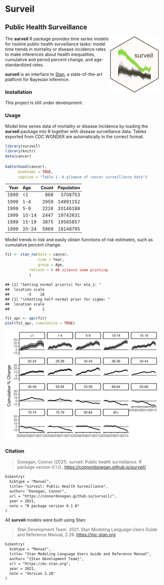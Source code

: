 <!-- README.md is generated from README.Rmd. Please edit that file -->

Surveil
=======

Public Health Surveillance
--------------------------

<img src="man/figures/logo.png" align="right" width="160" />

The **surveil** R package provides time series models for routine public
health surveillance tasks: model time trends in mortality or disease
incidence rates to make inferences about health inequalities, cumulative
and period percent change, and age-standardized rates.

**surveil** is an interface to [Stan](https://mc-stan.org), a
state-of-the-art platform for Bayesian inference.

### Installation

This project is still under development.

### Usage

Model time series data of mortality or disease incidence by loading the
**surveil** package into R together with disease surveillance data.
Tables exported from CDC WONDER are automatically in the correct format.

``` r
library(surveil)
library(knitr)
data(cancer)

kable(head(cancer), 
      booktabs = TRUE,
      caption = "Table 1. A glimpse of cancer surveillance data")
```

|  Year| Age   |  Count|  Population|
|-----:|:------|------:|-----------:|
|  1999| &lt;1 |    866|     3708753|
|  1999| 1-4   |   2959|    14991152|
|  1999| 5-9   |   2226|    20146188|
|  1999| 10-14 |   2447|    19742631|
|  1999| 15-19 |   3875|    19585857|
|  1999| 20-24 |   5969|    18148795|

Model trends in risk and easily obtain functions of risk estimates, such
as cumulative percent change:

``` r
fit <- stan_rw(data = cancer,
               time = Year,
               group = Age,
           refresh = 0 ## silence some printing
           )
```

    ## [1] "Setting normal prior(s) for eta_1: "
    ##  location scale
    ##        -5    10
    ## [1] "\nSetting half-normal prior for sigma: "
    ##  location scale
    ##         0     1

``` r
fit_apc <- apc(fit)
plot(fit_apc, cumulative = TRUE)
```

![](README_files/figure-markdown_github/unnamed-chunk-2-1.png)

### Citation

> Donegan, Connor (2021). surveil: Public health surveillance. R package
> version 0.1.0.,
> <a href="https://connordonegan.github.io/surveil/" class="uri">https://connordonegan.github.io/surveil/</a>

    bibentry(
      bibtype = "Manual",
      title= "surveil: Public Health Surveillance",
      author= "Donegan, Connor",
      url = "https://connordonegan.github.io/surveil/",
      year = 2021,
      note = "R package version 0.1.0"
    )

All **surveil** models were built using Stan:

> Stan Development Team. 2021. Stan Modeling Language Users Guide and
> Reference Manual, 2.28.
> <a href="https://mc-stan.org" class="uri">https://mc-stan.org</a>

    bibentry(
      bibtype = "Manual",
      title= "Stan Modeling Language Users Guide and Reference Manual",
      author= "{Stan Development Team}",
      url = "https://mc-stan.org",
      year = 2021,
      note = "Version 2.28"
    )
